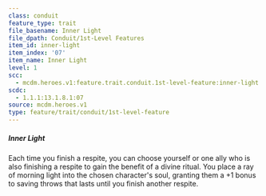 ```yaml
---
class: conduit
feature_type: trait
file_basename: Inner Light
file_dpath: Conduit/1st-Level Features
item_id: inner-light
item_index: '07'
item_name: Inner Light
level: 1
scc:
  - mcdm.heroes.v1:feature.trait.conduit.1st-level-feature:inner-light
scdc:
  - 1.1.1:13.1.8.1:07
source: mcdm.heroes.v1
type: feature/trait/conduit/1st-level-feature
---
```


##### Inner Light

Each time you finish a respite, you can choose yourself or one ally who is also finishing a respite to gain the benefit of a divine ritual. You place a ray of morning light into the chosen character's soul, granting them a +1 bonus to saving throws that lasts until you finish another respite.
